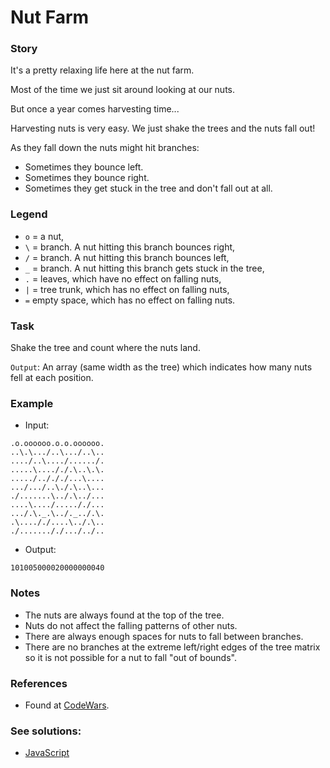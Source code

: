 # Nut Farm

### Story

It's a pretty relaxing life here at the nut farm.

Most of the time we just sit around looking at our nuts.

But once a year comes harvesting time...

Harvesting nuts is very easy. We just shake the trees and the nuts fall out!

As they fall down the nuts might hit branches:

- Sometimes they bounce left.
- Sometimes they bounce right.
- Sometimes they get stuck in the tree and don't fall out at all.

### Legend

- `o` = a nut,
- `\` = branch. A nut hitting this branch bounces right,
- `/` = branch. A nut hitting this branch bounces left,
- `_` = branch. A nut hitting this branch gets stuck in the tree,
- `.` = leaves, which have no effect on falling nuts,
- `|` = tree trunk, which has no effect on falling nuts,
- `=` empty space, which has no effect on falling nuts.

### Task

Shake the tree and count where the nuts land.

`Output`: An array (same width as the tree) which indicates how many nuts fell at each position.

### Example

- Input:

```
.o.oooooo.o.o.oooooo.
..\.\.../..\.../..\..
..../..\..../....../.
.....\...././.\..\.\.
...../../././...\....
.../.../..\./.\..\...
./.......\../.\../...
....\..../....././...
.../.\._.\../._../.\.
.\...././....\../.\..
./......././.../../..
```

- Output:

`101005000020000000040`

### Notes

- The nuts are always found at the top of the tree.
- Nuts do not affect the falling patterns of other nuts.
- There are always enough spaces for nuts to fall between branches.
- There are no branches at the extreme left/right edges of the tree matrix so it is not possible for a nut to fall "out of bounds".

### References

- Found at [CodeWars](https://www.codewars.com/kata/nut-farm).

### See solutions:

- [JavaScript](javascript/nutFarm.js)

